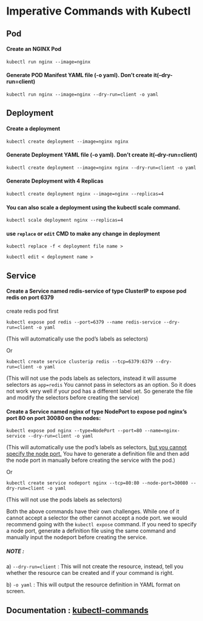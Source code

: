 # Imperative Commands with Kubectl
## Pod
#### Create an NGINX Pod
```
kubectl run nginx --image=nginx
```
#### Generate POD Manifest YAML file (-o yaml). Don’t create it(–dry-run=client)
```
kubectl run nginx --image=nginx --dry-run=client -o yaml
```

## Deployment
#### Create a deployment
```
kubectl create deployment --image=nginx nginx
```
#### Generate Deployment YAML file (-o yaml). Don’t create it(–dry-run=client)
```
kubectl create deployment --image=nginx nginx --dry-run=client -o yaml
```
#### Generate Deployment with 4 Replicas
```
kubectl create deployment nginx --image=nginx --replicas=4
```
#### You can also scale a deployment using the kubectl scale command.
```
kubectl scale deployment nginx --replicas=4 
```
#### use ```replace``` or ```edit``` CMD to make any change in deployment
```
kubectl replace -f < deployment file name >
```
```
kubectl edit < deployment name >
```

## Service
#### Create a Service named redis-service of type ClusterIP to expose pod redis on port 6379
create redis pod first
```
kubectl expose pod redis --port=6379 --name redis-service --dry-run=client -o yaml
```
(This will automatically use the pod’s labels as selectors)

Or

```
kubectl create service clusterip redis --tcp=6379:6379 --dry-run=client -o yaml
```
(This will not use the pods labels as selectors, instead it will assume selectors as ```app=redis``` You cannot pass in selectors as an option. So it does not work very well if your pod has a different label set. So generate the file and modify the selectors before creating the service)

#### Create a Service named nginx of type NodePort to expose pod nginx’s port 80 on port 30080 on the nodes:
```
kubectl expose pod nginx --type=NodePort --port=80 --name=nginx-service --dry-run=client -o yaml
```
(This will automatically use the pod’s labels as selectors, <a href="https://github.com/kubernetes/kubernetes/issues/25478/">but you cannot specify the node port.</a> You have to generate a definition file and then add the node port in manually before creating the service with the pod.)

Or
```
kubectl create service nodeport nginx --tcp=80:80 --node-port=30080 --dry-run=client -o yaml
```
(This will not use the pods labels as selectors)

Both the above commands have their own challenges. While one of it cannot accept a selector the other cannot accept a node port. we would recommend going with the `kubectl expose` command. If you need to specify a node port, generate a definition file using the same command and manually input the nodeport before creating the service.


##### NOTE : 

a) ```--dry-run=client``` : This will not create the resource, instead, tell you whether the resource can be created and if your command is right. 

b) ```-o yaml``` : This will output the resource definition in YAML format on screen.


## Documentation : <a href="https://kubernetes.io/docs/reference/generated/kubectl/kubectl-commands/">kubectl-commands</a>


